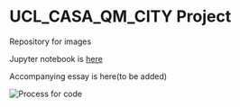 # UCL_CASA_QM_CITY Project
Repository for images

Jupyter notebook is [here](https://github.com/antoniosfiala/UCL_CASA_QM_CITY/blob/master/QM_Research_Assignment_20191229_v1.2.ipynb)

Accompanying essay is here(to be added)

![Process for code ](UCL_CASA_QM_CITY/3_Images/QM_Flow.png)
